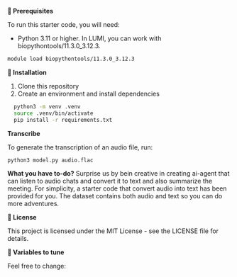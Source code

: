 
**🚀 Prerequisites**

To run this starter code, you will need: 

- Python 3.11 or higher. In LUMI, you can work with biopythontools/11.3.0_3.12.3.

```bash
module load biopythontools/11.3.0_3.12.3
```

**🔧 Installation**

1. Clone this repository
2. Create an environment and install dependencies

```bash 
  python3 -m venv .venv
  source .venv/bin/activate
  pip install -r requirements.txt
```

**Transcribe**

To generate the transcription of an audio file, run: 

```bash
python3 model.py audio.flac
```


**What you have to-do?**
Surprise us by bein creative in creating ai-agent that can listen to audio chats and convert it to text and also summarize the meeting. For simplicity, a starter code that convert audio into text has been provided for you. The dataset contains both audio and text so you can do more adventures. 



**📝 License**

This project is licensed under the MIT License - see the LICENSE file for details.

**💼 Variables to tune**

Feel free to change:
